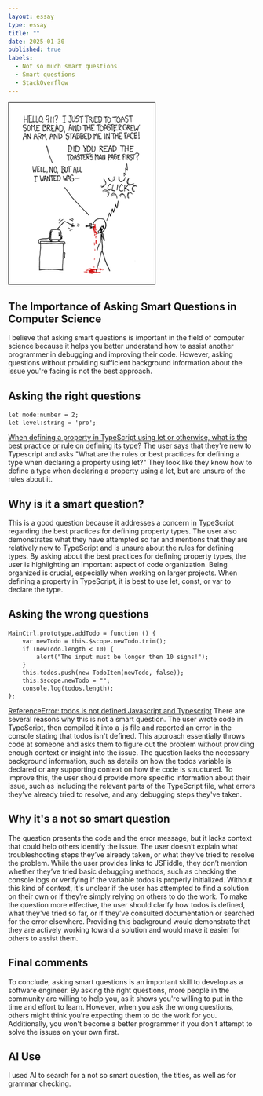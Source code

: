 ```yaml
---
layout: essay
type: essay
title: ""
date: 2025-01-30
published: true
labels:
  - Not so much smart questions
  - Smart questions
  - StackOverflow
---
```


<img width="300px" class="rounded float-start pe-4" src="../img/smart-questions/rtfm.png">

## The Importance of Asking Smart Questions in Computer Science

I believe that asking smart questions is important in the field of computer science because it helps you better understand how to assist another programmer in debugging and improving their code. However, asking questions without providing sufficient background information about the issue you're facing is not the best approach.

## Asking the right questions

```
let mode:number = 2;
let level:string = 'pro';

```

[When defining a property in TypeScript using let or otherwise, what is the best practice or rule on defining its type?](https://stackoverflow.com/questions/51930131/when-defining-a-property-in-typescript-using-let-or-otherwise-what-is-the-best)
The user says that they're new to Typescript and asks "What are the rules or best practices for defining a type when declaring a property using let?" They look like they know how to define a type when declaring a property using a let, but are unsure of the rules about it. 

## Why is it a smart question?

This is a good question because it addresses a concern in TypeScript regarding the best practices for defining property types. The user also demonstrates what they have attempted so far and mentions that they are relatively new to TypeScript and is unsure about the rules for defining types. By asking about the best practices for defining property types, the user is highlighting an important aspect of code organization. Being organized is crucial, especially when working on larger projects. When defining a property in TypeScript, it is best to use let, const, or var to declare the type.

## Asking the wrong questions

```
MainCtrl.prototype.addTodo = function () {
    var newTodo = this.$scope.newTodo.trim();
    if (newTodo.length < 10) {
        alert("The input must be longer then 10 signs!");
    }
    this.todos.push(new TodoItem(newTodo, false));
    this.$scope.newTodo = "";
    console.log(todos.length);
};

```

[ReferenceError: todos is not defined Javascript and Typescript](https://stackoverflow.com/questions/47491173/referenceerror-todos-is-not-defined-javascript-and-typescript)
There are several reasons why this is not a smart question. The user wrote code in TypeScript, then compiled it into a .js file and reported an error in the console stating that todos isn't defined. This approach essentially throws code at someone and asks them to figure out the problem without providing enough context or insight into the issue. The question lacks the necessary background information, such as details on how the todos variable is declared or any supporting context on how the code is structured. To improve this, the user should provide more specific information about their issue, such as including the relevant parts of the TypeScript file, what errors they’ve already tried to resolve, and any debugging steps they've taken.

## Why it's a not so smart question

The question presents the code and the error message, but it lacks context that could help others identify the issue. The user doesn’t explain what troubleshooting steps they’ve already taken, or what they’ve tried to resolve the problem. While the user provides links to JSFiddle, they don’t mention whether they’ve tried basic debugging methods, such as checking the console logs or verifying if the variable todos is properly initialized. Without this kind of context, it's unclear if the user has attempted to find a solution on their own or if they’re simply relying on others to do the work. To make the question more effective, the user should clarify how todos is defined, what they've tried so far, or if they’ve consulted documentation or searched for the error elsewhere. Providing this background would demonstrate that they are actively working toward a solution and would make it easier for others to assist them.


## Final comments

To conclude, asking smart questions is an important skill to develop as a software engineer. By asking the right questions, more people in the community are willing to help you, as it shows you're willing to put in the time and effort to learn. However, when you ask the wrong questions, others might think you're expecting them to do the work for you. Additionally, you won't become a better programmer if you don't attempt to solve the issues on your own first.

## AI Use

I used AI to search for a not so smart question, the titles, as well as for grammar checking.
